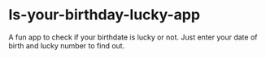# Is-your-birthday-lucky-app
A fun app to check if your birthdate is lucky or not. Just enter your date of birth and lucky number to find out.
